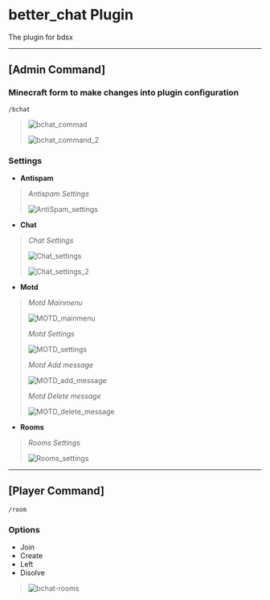 
# better_chat Plugin

The plugin for bdsx

---

## **[Admin Command]**

### Minecraft form to make changes into plugin configuration

`/bchat`

> ![bchat_commad](./resource/bchat_admin_cmd_2.png)
>
> ![bchat_command_2](./resource/bchat_admin_cmd.png)

### Settings

- **Antispam**

> *Antispam Settings*
>
> ![AntiSpam_settings](./resource/bchat_antispam_settings.png)

- **Chat**

> *Chat Settings*
>
> ![Chat_settings](./resource/bchat_chat_settings.png)
>
> ![Chat_settings_2](./resource/bchat_chat_settings_2.png)

- **Motd**

> *Motd Mainmenu*
>
> ![MOTD_mainmenu](./resource/bchat_motd_settings_mainmenu.png)
>
> *Motd Settings*
>
> ![MOTD_settings](./resource/bchat_motd_settings.png)
>
> *Motd Add message*
>
> ![MOTD_add_message](./resource/bchat_motd_add_mess.png)
>
> *Motd Delete message*
>
> ![MOTD_delete_message](./resource/bchat_motd_del_mess.png)

- **Rooms**

> *Rooms Settings*
>
> ![Rooms_settings](./resource/bchat_rooms_settings.png)

---

## **[Player Command]**

`/room`

### Options

- Join
- Create
- Left
- Disolve

> ![bchat-rooms](./resource/room_cmd.png)
